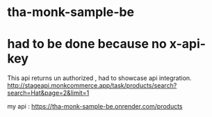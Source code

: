 # tha-monk-sample-be
# had to be done because no x-api-key
This api returns un authorized , had to showcase api integration. 
http://stageapi.monkcommerce.app/task/products/search?search=Hat&page=2&limit=1

my api : https://tha-monk-sample-be.onrender.com/products
